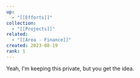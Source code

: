 ```yaml
---
up:
  - "[[Efforts]]"
collection:
  - "[[Projects]]"
related:
  - "[[Area - Finance]]"
created: 2023-08-19
rank: 1
---
```

Yeah, I'm keeping this private, but you get the idea.

